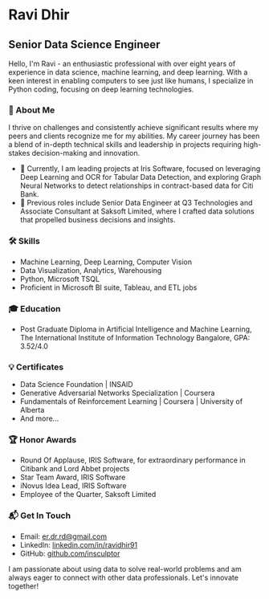 # Ravi Dhir

## Senior Data Science Engineer

Hello, I'm Ravi - an enthusiastic professional with over eight years of experience in data science, machine learning, and deep learning. With a keen interest in enabling computers to see just like humans, I specialize in Python coding, focusing on deep learning technologies. 

### 🚀 About Me
I thrive on challenges and consistently achieve significant results where my peers and clients recognize me for my abilities. My career journey has been a blend of in-depth technical skills and leadership in projects requiring high-stakes decision-making and innovation.

- 🌱 Currently, I am leading projects at Iris Software, focused on leveraging Deep Learning and OCR for Tabular Data Detection, and exploring Graph Neural Networks to detect relationships in contract-based data for Citi Bank.
- 💼 Previous roles include Senior Data Engineer at Q3 Technologies and Associate Consultant at Saksoft Limited, where I crafted data solutions that propelled business decisions and insights.

### 🛠 Skills
- Machine Learning, Deep Learning, Computer Vision
- Data Visualization, Analytics, Warehousing
- Python, Microsoft TSQL
- Proficient in Microsoft BI suite, Tableau, and ETL jobs

### 🎓 Education
- Post Graduate Diploma in Artificial Intelligence and Machine Learning, The International Institute of Information Technology Bangalore, GPA: 3.52/4.0

### 💡 Certificates
- Data Science Foundation | INSAID
- Generative Adversarial Networks Specialization | Coursera
- Fundamentals of Reinforcement Learning | Coursera | University of Alberta
- And more...

### 🏆 Honor Awards
- Round Of Applause, IRIS Software, for extraordinary performance in Citibank and Lord Abbet projects
- Star Team Award, IRIS Software
- iNovus Idea Lead, IRIS Software
- Employee of the Quarter, Saksoft Limited

### 📬 Get In Touch
- Email: [er.dr.rd@gmail.com](mailto:er.dr.rd@gmail.com)
- LinkedIn: [linkedin.com/in/ravidhir91](https://linkedin.com/in/ravidhir91)
- GitHub: [github.com/insculptor](https://github.com/insculptor)

I am passionate about using data to solve real-world problems and am always eager to connect with other data professionals. Let's innovate together!

